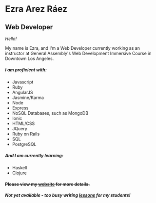 # Ezra Arez Ráez

## Web Developer

_Hello!_

My name is Ezra, and I'm a Web Developer currently working as an instructor at
General Assembly's Web Development Immersive Course in Downtown Los Angeles.

##### I am proficient with:

- Javascript
- Ruby
- AngularJS
- Jasmine/Karma
- Node
- Express
- NoSQL Databases, such as MongoDB
- Ionic
- HTML/CSS
- JQuery
- Ruby on Rails
- SQL
- PostgreSQL

##### And I am currently learning:

- Haskell
- Clojure

#### ~~Please view my [website](https://earnagram.github.io/) for more details.~~
##### Not yet available - too busy writing [lessons](https://github.com/EARnagram/lessons) for my students!
